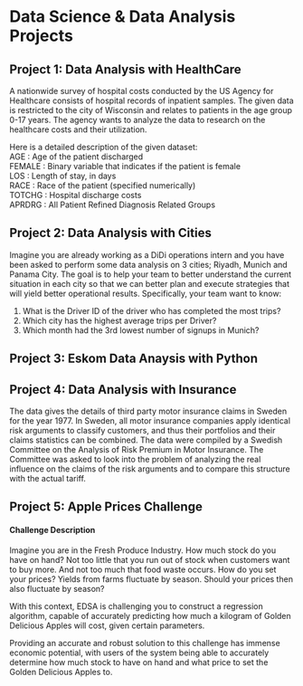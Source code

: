 # Data Science & Data Analysis Projects

<h2>Project 1: Data Analysis with HealthCare</h2>

A nationwide survey of hospital costs conducted by the US Agency for Healthcare consists of hospital records of inpatient samples. The given data is restricted to the city of Wisconsin and relates to patients in the age group 0-17 years. The agency wants to analyze the data to research on the healthcare costs and their utilization.

Here is a detailed description of the given dataset:<br>
AGE : Age of the patient discharged<br>
FEMALE : Binary variable that indicates if the patient is female<br>
LOS : Length of stay, in days<br>
RACE : Race of the patient (specified numerically)<br>
TOTCHG : Hospital discharge costs<br>
APRDRG : All Patient Refined Diagnosis Related Groups<br>

<h2>Project 2: Data Analysis with Cities</h2>

Imagine you are already working as a DiDi operations intern and you have been asked to
perform some data analysis on 3 cities; Riyadh, Munich and Panama City. The goal is to help
your team to better understand the current situation in each city so that we can better plan and
execute strategies that will yield better operational results. Specifically, your team want to know:<br>

1. What is the Driver ID of the driver who has completed the most trips?<br>
2. Which city has the highest average trips per Driver?<br>
3. Which month had the 3rd lowest number of signups in Munich?<br>

<h2>Project 3: Eskom Data Anaysis with Python</h2>

<h2>Project 4: Data Analysis with Insurance</h2>

The data gives the details of third party motor insurance claims in Sweden for the year 1977. In Sweden, all motor insurance companies apply identical risk arguments to classify customers, and thus their portfolios and their claims statistics can be combined. The data were compiled by a Swedish Committee on the Analysis of Risk Premium in Motor Insurance. The Committee was asked to look into the problem of analyzing the real influence on the claims of the risk arguments and to compare this structure with the actual tariff.

<h2>Project 5: Apple Prices Challenge</h2>


<h4>Challenge Description</h4>
Imagine you are in the Fresh Produce Industry. How much stock do you have on hand? Not too little that you run out of stock when customers want to buy more. And not too much that food waste occurs. How do you set your prices? Yields from farms fluctuate by season. Should your prices then also fluctuate by season?

With this context, EDSA is challenging you to construct a regression algorithm, capable of accurately predicting how much a kilogram of Golden Delicious Apples will cost, given certain parameters.

Providing an accurate and robust solution to this challenge has immense economic potential, with users of the system being able to accurately determine how much stock to have on hand and what price to set the Golden Delicious Apples to.

